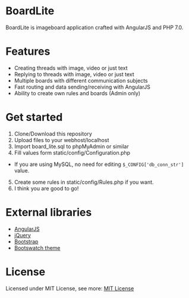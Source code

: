 # BoardLite
BoardLite is imageboard application crafted with AngularJS and PHP 7.0.

# Features
* Creating threads with image, video or just text
* Replying to threads with image, video or just text
* Multiple boards with different communication subjects
* Fast routing and data sending/receiving with AngularJS
* Ability to create own rules and boards (Admin only)

# Get started
1. Clone/Download this repository
2. Upload files to your webhost/localhost
3. Import board_lite.sql to phpMyAdmin or similar
4. Fill values form static/config/Configuration.php
  - If you are using MySQL, no need for editing ``` $_CONFIG['db_conn_str'] ``` value.
5. Create some rules in static/config/Rules.php if you want.
6. I think you are good to go!

# External libraries
* [AngularJS](https://angularjs.org/)
* [jQuery](https://jquery.com/)
* [Bootstrap](http://getbootstrap.com/)
* [Bootswatch theme](https://bootswatch.com/yeti/)

# License
Licensed under MIT License, see more: [MIT License](https://github.com/JokkeeZ/BoardLite/blob/master/LICENSE)
